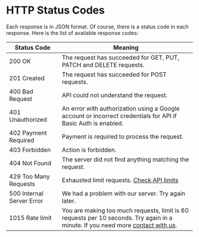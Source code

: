# HTTP Status Codes

Each response is in JSON format. Of course, there is a status code in each response. Here is the list of available response codes:


Status Code | Meaning
---------- | -------
200 OK | The request has succeeded for GET, PUT, PATCH and DELETE requests.
201 Created | The request has succeeded for POST requests.
400 Bad Request | API could not understand the request.
401 Unauthorized | An error with authorization using a Google account or incorrect credentials for API if Basic Auth is enabled.
402 Payment Required | Payment is required to process the request.
403 Forbidden | Action is forbidden.
404 Not Found | The server did not find anything matching the request.
429 Too Many Requests | Exhausted limit requests. [Check API limits](#api-limits)
500 Internal Server Error | We had a problem with our server. Try again later.
1015 Rate limit | You are making too much requests, limit is 60 requests per 10 seconds. Try again in a minute. If you need more [contact with us](mailto:support@sheetdb.io).
